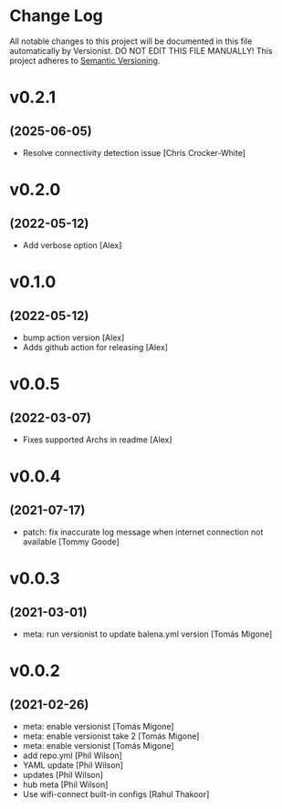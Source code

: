 # Change Log

All notable changes to this project will be documented in this file
automatically by Versionist. DO NOT EDIT THIS FILE MANUALLY!
This project adheres to [Semantic Versioning](http://semver.org/).

# v0.2.1
## (2025-06-05)

* Resolve connectivity detection issue [Chris Crocker-White]

# v0.2.0
## (2022-05-12)

* Add verbose option [Alex]

# v0.1.0
## (2022-05-12)

* bump action version [Alex]
* Adds github action for releasing [Alex]

# v0.0.5
## (2022-03-07)

* Fixes supported Archs in readme [Alex]

# v0.0.4
## (2021-07-17)

* patch: fix inaccurate log message when internet connection not available [Tommy Goode]

# v0.0.3
## (2021-03-01)

* meta: run versionist to update balena.yml version [Tomás Migone]

# v0.0.2
## (2021-02-26)

* meta: enable versionist [Tomás Migone]
* meta: enable versionist take 2 [Tomás Migone]
* meta: enable versionist [Tomás Migone]
* add repo.yml [Phil Wilson]
* YAML update [Phil Wilson]
* updates [Phil Wilson]
* hub meta [Phil Wilson]
* Use wifi-connect built-in configs [Rahul Thakoor]
